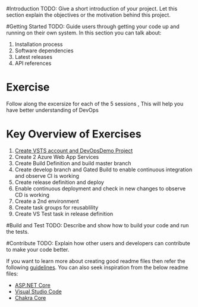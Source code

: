 #Introduction 
TODO: Give a short introduction of your project. Let this section explain the objectives or the motivation behind this project. 

#Getting Started
TODO: Guide users through getting your code up and running on their own system. In this section you can talk about:
1.	Installation process
2.	Software dependencies
3.	Latest releases
4.	API references

# Exercise 
Follow along the excersize for each of the 5 sessions , This will help you have better understanding of DevOps

# Key Overview of Exercises
1. [Create VSTS account and DevOpsDemo Project](../Exercises/Create_VSTS_account_and_DevOpsDemo_Project.md)
2. Create 2 Azure Web App Services
3. Create Build Definition and build master branch
4. Create develop branch and Gated Build to enable continuous integration and observe CI is working
5. Create release definition and deploy
6. Enable continuous deployment and check in new changes to observe CD is working
7. Create a 2nd environment
8. Create task groups for reusablility
9. Create VS Test task in release definition


#Build and Test
TODO: Describe and show how to build your code and run the tests.  

#Contribute
TODO: Explain how other users and developers can contribute to make your code better.

If you want to learn more about creating good readme files then refer the following [guidelines](https://www.visualstudio.com/en-us/docs/git/create-a-readme). You can also seek inspiration from the below readme files:
- [ASP.NET Core](https://github.com/aspnet/Home)
- [Visual Studio Code](https://github.com/Microsoft/vscode)
- [Chakra Core](https://github.com/Microsoft/ChakraCore)
